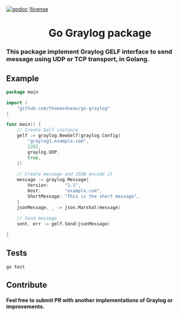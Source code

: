 [![godoc](http://img.shields.io/badge/godoc-reference-blue.svg?style=flat)](https://godoc.org/github.com/thomasdseao/go-graylog)
[!license](http://img.shields.io/badge/license-MIT-red.svg?style=flat)

<h1 align="center">Go Graylog package</h1>

### This package implement Graylog GELF interface to send message using UDP or TCP transport, in Golang.


## Example

```go
package main

import (
	"github.com/thomasdseao/go-graylog"
)

func main() {
	// Create Gelf instance
	gelf := graylog.NewGelf(graylog.Config{
		"graylog1.example.com",
		2202,
		graylog.UDP,
		true,
	})
    
	// Create message and JSON encode it
	message := graylog.Message{
		Version:      "1.1",
		Host:         "example.com",
		ShortMessage: "This is the short message",
	}
	jsonMessage, _ := json.Marshal(message)
	
	// Send message
	sent, err := gelf.Send(jsonMessage)

}
```

## Tests
```
go test
```

## Contribute
#### Feel free to submit PR with another implementations of Graylog or improvements.
